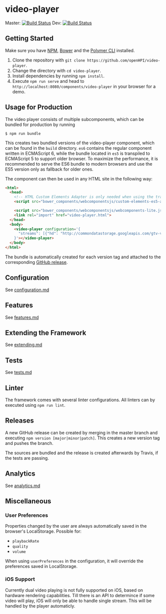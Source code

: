# video-player
Master: [![Build Status](https://travis-ci.org/openHPI/video-player.svg?branch=master)](https://travis-ci.org/openHPI/video-player)
Dev: [![Build Status](https://travis-ci.org/openHPI/video-player.svg?branch=dev)](https://travis-ci.org/openHPI/video-player)


## Getting Started

Make sure you have [NPM](https://www.npmjs.com/get-npm), [Bower](https://www.npmjs.com/package/bower) and the [Polymer CLI](https://www.npmjs.com/package/polymer-cli) installed.

1. Clone the repository with `git clone https://github.com/openHPI/video-player`.
2. Change the directory with `cd video-player`.
3. Install dependencies by running `npm install`.
4. Execute `npm run serve` and head to `http://localhost:8080/components/video-player` in your browser for a demo.

## Usage for Production
The video player consists of multiple subcomponents, which can be bundled for production by running
```
$ npm run bundle
```
This creates two bundled versions of the video-player component, which can be found in the `build` directory. `es6` contains the regular component written in ECMAScript 6, while the bundle located in `es5` is transpiled to ECMAScript 5 to support older browser.
To maximize the performance, it is recommended to serve the ES6 bundle to modern browsers and use the ES5 version only as fallback for older ones.

The component can then be used in any HTML site in the following way:
```html
<html>
  <head>
    <!-- HTML Custom Elements Adapter is only needed when using the transpiled ES5 version of the component. -->
    <script src="bower_components/webcomponentsjs/custom-elements-es5-adapter.js"></script>

    <script src="bower_components/webcomponentsjs/webcomponents-lite.js"></script>
    <link rel="import" href="video-player.html">
  </head>
  <body>
    <video-player configuration='{
      "streams": [{"hd": "http://commondatastorage.googleapis.com/gtv-videos-bucket/sample/BigBuckBunny.mp4"}]
    }'></video-player>
  </body>
</html>
```

The bundle is automatically created for each version tag and attached to the corresponding [GitHub release](https://github.com/openHPI/video-player/releases).

## Configuration
See [configuration.md](docs/configuration.md)

## Features
See [features.md](docs/features.md)

## Extending the Framework
See [extending.md](docs/extending.md)

## Tests
See [tests.md](docs/tests.md)

## Linter
The framework comes with several linter configurations. All linters can by executed using `npm run lint`.

## Releases
A new GitHub release can be created by merging in the master branch and executing `npm version [major|minor|patch]`. This creates a new version tag and pushes the branch. 

The sources are bundled and the release is created afterwards by Travis, if the tests are passing.

## Analytics
See [analytics.md](docs/analytics.md)

## Miscellaneous
### User Preferences
Properties changed by the user are always automatically saved in the browser's LocalStorage. Possible for:
* `playbackRate`
* `quality`
* `volume`

When using `userPreferences` in the configuration, it will override the preferences saved in LocalStorage.

### iOS Support
Currently dual video playing is not fully supported on iOS, based on hardware rendering capabilities. Till there is an API to determince if some video will play, iOS will only be able to handle single stream. This will be handled by the player automaticly.
